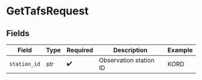 # GetTafsRequest


## Fields

| Field                  | Type                   | Required               | Description            | Example                |
| ---------------------- | ---------------------- | ---------------------- | ---------------------- | ---------------------- |
| `station_id`           | *str*                  | :heavy_check_mark:     | Observation station ID | KORD                   |